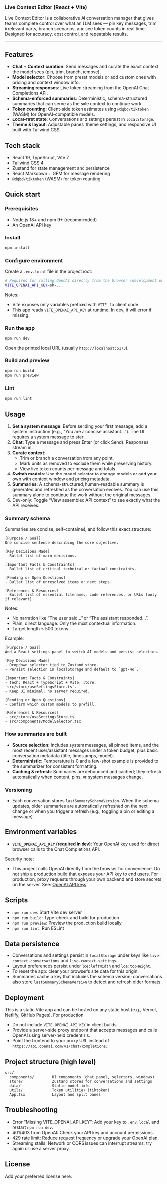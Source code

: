 ### Live Context Editor (React + Vite)

Live Context Editor is a collaborative AI conversation manager that gives teams complete control over what an LLM sees — pin key messages, trim irrelevant parts, branch scenarios, and see token counts in real time. Designed for accuracy, cost control, and repeatable results.

---

## Features
- **Chat + Context curation**: Send messages and curate the exact context the model sees (pin, trim, branch, remove).
- **Model selector**: Choose from preset models or add custom ones with pricing and context window info.
- **Streaming responses**: Live token streaming from the OpenAI Chat Completions API.
- **Schema-enforced summaries**: Deterministic, schema-structured summaries that can serve as the sole context to continue work.
- **Token counting**: Client-side token estimates using `@dqbd/tiktoken` (WASM) for OpenAI-compatible models.
- **Local-first state**: Conversations and settings persist in `localStorage`.
- **Theme & layout**: Adjustable panes, theme settings, and responsive UI built with Tailwind CSS.

## Tech stack
- React 19, TypeScript, Vite 7
- Tailwind CSS 4
- Zustand for state management and persistence
- React Markdown + GFM for message rendering
- `@dqbd/tiktoken` (WASM) for token counting

## Quick start

### Prerequisites
- Node.js 18+ and npm 9+ (recommended)
- An OpenAI API key

### Install
```bash
npm install
```

### Configure environment
Create a `.env.local` file in the project root:

```bash
# Required for calling OpenAI directly from the browser (development only)
VITE_OPENAI_API_KEY=sk-...
```

Notes:
- Vite exposes only variables prefixed with `VITE_` to client code.
- This app reads `VITE_OPENAI_API_KEY` at runtime. In dev, it will error if missing.

### Run the app
```bash
npm run dev
```
Open the printed local URL (usually `http://localhost:5173`).

### Build and preview
```bash
npm run build
npm run preview
```

### Lint
```bash
npm run lint
```

## Usage
1. **Set a system message**: Before sending your first message, add a system instruction (e.g., “You are a concise assistant…”). The UI requires a system message to start.
2. **Chat**: Type a message and press Enter (or click Send). Responses stream in.
3. **Curate context**:
   - Trim or branch a conversation from any point.
   - Mark units as removed to exclude them while preserving history.
   - View live token counts per message and totals.
4. **Switch models**: Use the model selector to change models or add your own with context window and pricing metadata.
5. **Summaries**: A schema-structured, human-readable summary is generated and refreshed as the conversation evolves. You can use this summary alone to continue the work without the original messages.
6. Dev-only: Toggle “View assembled API context” to see exactly what the API receives.

### Summary schema
Summaries are concise, self-contained, and follow this exact structure:

```
[Purpose / Goal]
One concise sentence describing the core objective.

[Key Decisions Made]
- Bullet list of main decisions.

[Important Facts & Constraints]
- Bullet list of critical technical or factual constraints.

[Pending or Open Questions]
- Bullet list of unresolved items or next steps.

[References & Resources]
- Bullet list of essential filenames, code references, or URLs (only if relevant).
```

Notes:
- No narration like “The user said…” or “The assistant responded…”.
- Plain, direct language. Only the most contextual information.
- Target length ≤ 500 tokens.

Example:

```
[Purpose / Goal]
Add a React settings panel to switch AI models and persist selection.

[Key Decisions Made]
- Dropdown selector tied to Zustand store.
- Persist selection in localStorage and default to `gpt-4o`.

[Important Facts & Constraints]
- Tech: React + TypeScript + Vite; store: `src/store/useSettingsStore.ts`.
- Keep UI minimal; no server required.

[Pending or Open Questions]
- Confirm which custom models to prefill.

[References & Resources]
- src/store/useSettingsStore.ts
- src/components/ModelSelector.tsx
```

### How summaries are built
- **Source selection**: Includes system messages, all pinned items, and the most recent user/assistant messages under a token budget, plus basic conversation metadata (title, timestamps, model).
- **Deterministic**: Temperature is 0 and a few-shot example is provided to the summarizer for consistent formatting.
- **Caching & refresh**: Summaries are debounced and cached; they refresh automatically when content, pins, or system messages change.

### Versioning
- Each conversation stores `lastSummarySchemaVersion`. When the schema updates, older summaries are automatically refreshed on the next change or when you trigger a refresh (e.g., toggling a pin or editing a message).

## Environment variables
- **`VITE_OPENAI_API_KEY` (required in dev)**: Your OpenAI key used for direct browser calls to the Chat Completions API.

Security note:
- This project calls OpenAI directly from the browser for convenience. Do not ship a production build that exposes your API key to end users. For production, proxy requests through your own backend and store secrets on the server. See: [OpenAI API keys](https://platform.openai.com/api-keys).

## Scripts
- `npm run dev`: Start Vite dev server
- `npm run build`: Type-check and build for production
- `npm run preview`: Preview the production build locally
- `npm run lint`: Run ESLint

## Data persistence
- Conversations and settings persist in `localStorage` under keys like `live-context-conversations` and `live-context-settings`.
- Layout preferences persist under `lce:leftWidth` and `lce:topHeight`.
- To reset the app: clear your browser’s site data for this origin.
 - Summaries cache a key that includes the schema version; conversations also store `lastSummarySchemaVersion` to detect and refresh older formats.

## Deployment
This is a static Vite app and can be hosted on any static host (e.g., Vercel, Netlify, GitHub Pages). For production:
- Do not include `VITE_OPENAI_API_KEY` in client builds.
- Provide a server-side proxy endpoint that accepts messages and calls OpenAI using server-held credentials.
- Point the frontend to your proxy URL instead of `https://api.openai.com/v1/chat/completions`.

## Project structure (high level)
```
src/
  components/        UI components (chat panel, selectors, windows)
  store/             Zustand stores for conversations and settings
  data/              Static model info
  utils/             Token utilities (tiktoken)
  App.tsx            Layout and split panes
```

## Troubleshooting
- Error “Missing VITE_OPENAI_API_KEY”: Add your key to `.env.local` and restart `npm run dev`.
- 401/403 from OpenAI: Check your API key and account permissions.
- 429 rate limit: Reduce request frequency or upgrade your OpenAI plan.
- Streaming stalls: Network or CORS issues can interrupt streams; try again or use a server proxy.

## License
Add your preferred license here.

